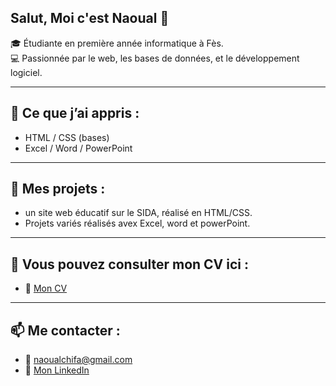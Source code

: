 ## Salut, Moi c'est Naoual 👋

🎓 Étudiante en première année informatique à Fès.  
💻 Passionnée par le web, les bases de données, et le développement logiciel.

---

## 🧠 Ce que j’ai appris :
- HTML / CSS (bases)
- Excel / Word / PowerPoint

---

## 📂 Mes projets  :
-  un site web éducatif sur le SIDA, réalisé en HTML/CSS.
-  Projets variés réalisés avex Excel, word et powerPoint.

---
## 📌 Vous pouvez consulter mon CV ici :
- 🔗 [Mon CV](https://github.com/naoual2006/naoual2006/raw/main/CV%20naoual.pdf)
  
---

## 📫 Me contacter :
- 📧 naoualchifa@gmail.com
- 🔗 [Mon LinkedIn](https://www.linkedin.com/in/naoual-chifa-82239033b)
